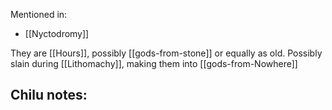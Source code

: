 Mentioned in:
- [[Nyctodromy]]

They are [[Hours]], possibly [[gods-from-stone]] or equally as old.
Possibly slain during [[Lithomachy]], making them into [[gods-from-Nowhere]]

Chilu notes:
- 